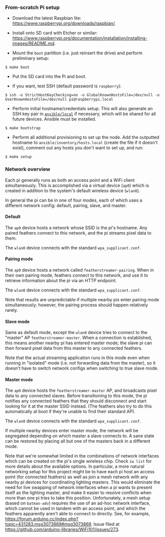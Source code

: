 ### From-scratch Pi setup

- Download the latest Raspbian lite:
  <https://www.raspberrypi.org/downloads/raspbian/>.

- Install onto SD card with Etcher or similar:
  <https://www.raspberrypi.org/documentation/installation/installing-images/README.md>.

- Mount the `boot` partition (i.e. just reinsert the drive) and
  perform preliminary setup:
  
``` shell
$ make boot
```

- Put the SD card into the Pi and boot.

- If you want, test SSH (default password is `raspberry`):

``` shell
$ ssh -o StrictHostKeyChecking=no -o GlobalKnownHostsFile=/dev/null -o UserKnownHostsFile=/dev/null pi@raspberrypi.local
```

- Perform initial hostname/credentials setup. This will also generate
  an SSH key pair in [`ansible/local`](ansible/local) if necessary,
  which will be shared for all future devices. Ansible must be
  installed.

``` shell
$ make bootstrap
```

- Perform all additional provisioning to set up the node. Add the
  outputted hostname to `ansible/inventory/hosts.local` (create the
  file if it doesn't exist), comment out any hosts you don't want to
  set up, and run:
  
``` shell
$ make setup
```

### Network overview

Each pi generally runs as both an access point and a WiFi client
simultaneously. This is accomplished via a virtual device (`ap0`)
which is created in addition to the system's default wireless device
(`wlan0`).

In general the pi can be in one of four modes, each of which uses a
different network config: default, pairing, slave, and master.

#### Default

The `ap0` device hosts a network whose SSID is the pi's hostname. Any
paired feathers connect to this network, and the pi streams pixel data
to them. 

The `wlan0` device connects with the standard
`wpa_supplicant.conf`.

#### Pairing mode

The `ap0` device hosts a network called
`featherstreamer-pairing`. When in their own pairing mode, feathers
connect to this network, and use it to retrieve information about the
pi via an HTTP endpoint.

The `wlan0` device connects with the standard
`wpa_supplicant.conf`.

Note that results are unpredictable if multiple nearby pis enter
pairing mode simultaneously; however, the pairing process should
happen relatively rarely.

#### Slave mode

Same as default mode, except the `wlan0` device tries to connect to
the "master" AP `featherstreamer-master`. When a connection is
established, this means another nearby pi has entered master mode; the
slave pi can then forward pixel data from this master to any connected
feathers.

Note that the actual streaming application runs in this mode even when
running in "isolated" mode (i.e. not forwarding data from the master),
so it doesn't have to switch network configs when switching to true
slave mode.

#### Master mode

The `ap0` device hosts the `featherstreamer-master` AP, and broadcasts
pixel data to any connected slaves. Before transitioning to this mode,
the pi notifies any connected feathers that they should disconnect and
start looking for it at the master SSID instead. (The feathers also
try to do this automatically at boot if they're unable to find their
standard AP).

The `wlan0` device connects with the standard
`wpa_supplicant.conf`.

If multiple nearby devices enter master mode, the network will be
segregated depending on which master a slave connects to. A sane state
can be restored by placing all but one of the masters back in a
different mode.


Note that we're somewhat limited in the combinations of network
interfaces which can be created on the pi's single wireless
chip. Check `iw list` for more details about the available options. In
particular, a more natural networking setup for this project might be
to have each pi host an access point (for connected feathers) as well
as join a mesh network with any nearby pi devices for coordinating
lighting masters. This would eliminate the need for live swapping of
network interfaces when a pi wants to present itself as the lighting
master, and make it easier to resolve conflicts when more than one pi
tries to take this position. Unfortunately, a mesh setup (based on
`batman-adv`) requires the use of an ad-hoc network interface, which
cannot be used in tandem with an access point, and which the feathers
apparently aren't able to connect to directly. See, for example,
https://forum.arduino.cc/index.php?topic=431283.msg3073869#msg3073869. Issue
filed at https://github.com/arduino-libraries/WiFi101/issues/273.